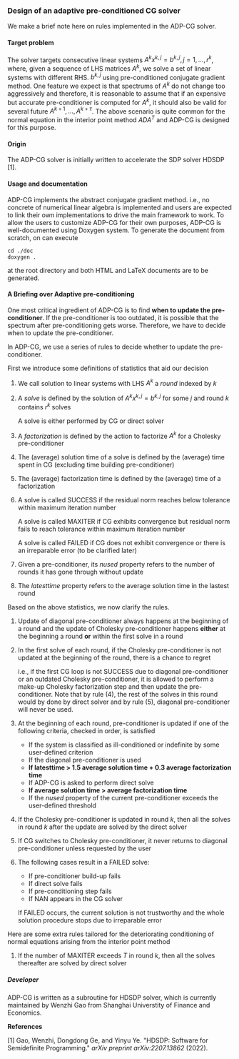 ### Design of an adaptive pre-conditioned CG solver

We make a brief note here on rules implemented in the ADP-CG solver.

#### Target problem

The solver targets consecutive linear systems $A^kx^{k, j} = b^{k, j}, j = 1,..., r^k$, where, given a sequence of LHS matrices $A^k$, we solve a set of linear systems with different RHS. $b^{k, j}$ using pre-conditioned conjugate gradient method. One feature we expect is that spectrums of $A^k$ do not change too aggressively and therefore,  it is reasonable to assume that if an expensive but accurate pre-conditioner is computed for $A^k$, it should also be valid for several future $A^{k + 1}, ..., A^{k+\tau}$. The above scenario is quite common for the normal equation in the interior point method $ADA^T$ and ADP-CG is designed for this purpose. 

#### Origin

The ADP-CG solver is initially written to accelerate the SDP solver HDSDP [1].

#### Usage and documentation

ADP-CG implements the abstract conjugate gradient method. i.e., no concrete of numerical linear algebra is implemented and users are expected to link their own implementations to drive the main framework to work. To allow the users to customize ADP-CG for their own purposes, ADP-CG is well-documented using Doxygen system. To generate the document from scratch, on can execute 

```
cd ./doc
doxygen .
```

at the root directory and both HTML and LaTeX documents are to be generated.

#### A Briefing over Adaptive pre-conditioning

One most critical ingredient of ADP-CG is to find **when to update the pre-conditioner**. If the pre-conditioner is too outdated, it is possible that the spectrum after pre-conditioning gets worse. Therefore, we have to decide when to update the pre-conditioner. 

In ADP-CG, we use a series of rules to decide whether to update the pre-conditioner. 

First we introduce some definitions of statistics that aid our decision

1. We call solution to linear systems with LHS $A^k$ a *round* indexed by $k$ 

2. A *solve* is defined by the solution of $A^k x^{k, j} = b^{k, j}$ for some $j$ and round $k$ contains $r^k$ solves

   A solve is either performed by CG or direct solver

3. A *factorization* is defined by the action to factorize $A^k$ for a Cholesky pre-conditioner

4. The (average) solution time of a solve is defined by the (average) time spent in CG (excluding time building pre-conditioner)

5. The (average) factorization time is defined by the (average) time of a factorization

6. A solve is called SUCCESS if the residual norm reaches below tolerance within maximum iteration number

   A solve is called MAXITER if CG exhibits convergence but residual norm fails to reach tolerance within maximum iteration number

   A solve is called FAILED if CG does not exhibit convergence or there is an irreparable error (to be clarified later)

7. Given a pre-conditioner, its *nused* property refers to the number of rounds it has gone through without update

8. The *latesttime* property refers to the average solution time in the lastest round

Based on the above statistics, we now clarify the rules.

1. Update of diagonal pre-conditioner always happens at the beginning of a round and the update of Cholesky pre-conditioner happens **either** at the beginning a round **or** within the first solve in a round

2. In the first solve of each round, if the Cholesky pre-conditioner is not updated at the beginning of the round, there is a chance to regret

   i.e., if the first CG loop is not SUCCESS due to diagonal pre-conditioner or an outdated Cholesky pre-conditioner, it is allowed to perform a make-up Cholesky factorization step and then update the pre-conditioner. Note that by rule (4), the rest of the solves in this round would by done by direct solver and by rule (5), diagonal pre-conditioner will never be used.

3. At the beginning of each round, pre-conditioner is updated if one of the following criteria, checked in order, is satisfied

   - If the system is classified as ill-conditioned or indefinite by some user-defined criterion
   - If the diagonal pre-conditioner is used
   - **If latesttime > 1.5 average solution time + 0.3 average factorization time**
   - If ADP-CG is asked to perform direct solve
   - **If average solution time > average factorization time**
   - If the *nused* property of the current pre-conditioner exceeds the user-defined threshold

4. If the Cholesky pre-conditioner is updated in round $k$, then all the solves in round $k$ after the update are solved by the direct solver

5. If CG switches to Cholesky pre-conditioner, it never returns to diagonal pre-conditioner unless requested by the user

6. The following cases result in a FAILED solve:

   - If pre-conditioner build-up fails
   - If direct solve fails
   - If pre-conditioning step fails
   - If NAN appears in the CG solver

   If FAILED occurs, the current solution is not trustworthy and the whole solution procedure stops due to irreparable error

Here are some extra rules tailored for the deteriorating conditioning of normal equations arising from the interior point method

1. If the number of MAXITER exceeds $T$ in round $k$, then all the solves thereafter are solved by direct solver

##### Developer

ADP-CG is written as a subroutine for HDSDP solver, which is currently maintained by Wenzhi Gao from Shanghai Universtity of Finance and Economics.

**References**

[1] Gao, Wenzhi, Dongdong Ge, and Yinyu Ye. "HDSDP: Software for Semidefinite Programming." *arXiv preprint arXiv:2207.13862* (2022).